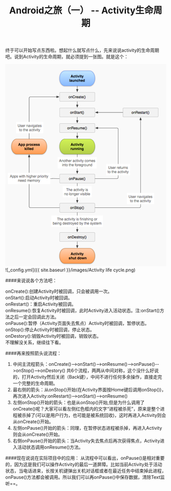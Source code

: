 ﻿---
layout: post
title: Android之旅（一） -- Activity生命周期
category: Android
tags: [Android]
---


  
终于可以开始写点东西啦。想起什么就写点什么，先来说说activity的生命周期吧。说到Activity的生命周期，就必须提到一张图。就是这个：

<img src="/images/Activity life cycle.png"/>
![_config.yml]({{ site.baseurl }}/images/Activity life cycle.png)  

####来说说各个方法吧：

onCreate():创建Activity时被回调，只会被调用一次。  
onStart():启动Activity时被回调。  
onRestart()：重启Activity被回调。  
onResume():恢复Activity时被回调，此时Activity进入活动状态。注:onStart()方法之后一定会回调此方法。  
onPause():暂停（Activity页面失去焦点）Activity时被回调，暂停状态。  
onStop():停止Activity时被回调，停止状态。  
onDestory():销毁Activity时被回调，销毁状态。  
不理解没关系，继续往下看。  

####再来按照箭头说流程：
1. 中间主流程箭头：onCreate()-->onStart()-->onResume()-->onPause()-->onStop()-->onDestory()
    共6个流程，两两从中间对称，这个没什么好说的，打开Activity然后关闭（Back键），中间不进行任何多余操作，直接走完一个完整的生命周期。
2. 最右侧的箭头：从onStop()开始(在Activity界面按Home键后调用onStop())，再次进入Activity:onRestart()-->onStart()-->onResume()
3. 左侧onStop()开始的箭头：也是从onStop()开始,但是为什么调用了onCreate()呢？大家可以看左侧红色框内的文字“进程被杀死”，原来是整个进程被杀掉了(可以是用户行为，也可能是被系统回收)，这时再进入Activity则会从onCreate()开始。
4. 左侧onPause()开始的箭头：同理，在暂停状态进程被杀掉，再进入Activity则会从onCreate()开始。
5. 右侧onPause()开始的箭头：当Activity失去焦点后再次获得焦点，Activity进入活动状态调用onResume()方法。  

####现在说说在实际项目中的应用：
从流程中可以看出，onPause()是相对重要的，因为这是我们可以操作Activity的最后一道屏障。比如当前Activity处于活动状态，当电话进来，长按关机键弹出关机对话框或者在最近任务中结束掉此进程，onPause()方法都会被调用。所以我们可以再onPause()中保存数据，清除Text监听==。
